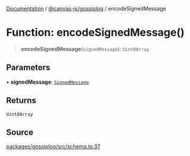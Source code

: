 [Documentation](../../../index.md) / [@canvas-js/gossiplog](../index.md) / encodeSignedMessage

# Function: encodeSignedMessage()

> **encodeSignedMessage**(`signedMessage`): `Uint8Array`

## Parameters

• **signedMessage**: [`SignedMessage`](../type-aliases/SignedMessage.md)

## Returns

`Uint8Array`

## Source

[packages/gossiplog/src/schema.ts:37](https://github.com/canvasxyz/canvas/blob/4c6b729f/packages/gossiplog/src/schema.ts#L37)

